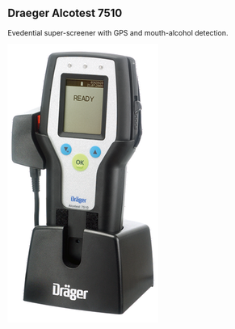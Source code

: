 ##  Draeger Alcotest 7510

Evedential super-screener with GPS and mouth-alcohol detection.

![Draeger Alcotest 7510](../images/draeger-alcotest-7510-medium.png)